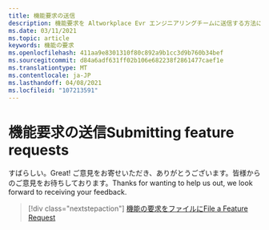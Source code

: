```yaml
---
title: 機能要求の送信
description: 機能要求を Altworkplace Evr エンジニアリングチームに送信する方法について説明します。
ms.date: 03/11/2021
ms.topic: article
keywords: 機能の要求
ms.openlocfilehash: 411aa9e8301310f80c892a9b1cc3d9b760b34bef
ms.sourcegitcommit: d84a6adf631ff02b106e682238f2861477caef1e
ms.translationtype: MT
ms.contentlocale: ja-JP
ms.lasthandoff: 04/08/2021
ms.locfileid: "107213591"
---
```

# <a name="submitting-feature-requests"></a><span data-ttu-id="b3c4e-104">機能要求の送信</span><span class="sxs-lookup"><span data-stu-id="b3c4e-104">Submitting feature requests</span></span>

<span data-ttu-id="b3c4e-105">すばらしい。</span><span class="sxs-lookup"><span data-stu-id="b3c4e-105">Great!</span></span> <span data-ttu-id="b3c4e-106">ご意見をお寄せいただき、ありがとうございます。皆様からのご意見をお待ちしております。</span><span class="sxs-lookup"><span data-stu-id="b3c4e-106">Thanks for wanting to help us out, we look forward to receiving your feedback.</span></span>

> [!div class="nextstepaction"] 
> [<span data-ttu-id="b3c4e-107">機能の要求をファイルに</span><span class="sxs-lookup"><span data-stu-id="b3c4e-107">File a Feature Request</span></span>](https://help.altvr.com/hc/en-us/requests/new?ticket_form_id=360001742213)
